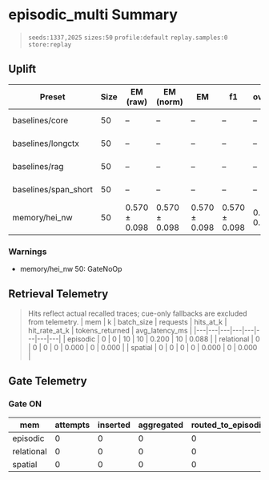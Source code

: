 # episodic_multi Summary

> `seeds:1337,2025` `sizes:50` `profile:default` `replay.samples:0` `store:replay`

## Uplift
| Preset | Size | EM (raw) | EM (norm) | EM | f1 | overlong | format_violation | generated_tokens | input_tokens | latency_ms_mean | refusal_rate | rss_mb | store_size | time_ms_per_100 | total_tokens | ⚠️ |
|---|---|---|---|---|---|---|---|---|---|---|---|---|---|---|---|---|
| baselines/core | 50 | – | – | – | – | – | – | 164.000 ± 31.360 | 6100.000 ± 0.000 | 115.996 ± 14.421 | – | 2697.971 ± 0.057 | 0.000 ± 0.000 | 92.598 ± 11.046 | 6264.000 ± 31.360 |  |
| baselines/longctx | 50 | – | – | – | – | – | – | 122.500 ± 14.700 | 6250.000 ± 0.000 | 98.623 ± 4.328 | – | 2708.258 ± 0.191 | 0.000 ± 0.000 | 77.404 ± 3.214 | 6372.500 ± 14.700 |  |
| baselines/rag | 50 | – | – | – | – | – | – | 163.500 ± 22.540 | 6100.000 ± 0.000 | 118.044 ± 9.444 | – | 2707.387 ± 1.164 | 0.000 ± 0.000 | 94.249 ± 7.199 | 6263.500 ± 22.540 |  |
| baselines/span_short | 50 | – | – | – | – | – | – | 171.000 ± 25.480 | 6100.000 ± 0.000 | 121.004 ± 9.868 | – | 2699.914 ± 2.618 | 0.000 ± 0.000 | 96.496 ± 7.474 | 6271.000 ± 25.480 |  |
| memory/hei_nw | 50 | 0.570 ± 0.098 | 0.570 ± 0.098 | 0.570 ± 0.098 | 0.570 ± 0.098 | 0.400 ± 0.078 | 0.400 ± 0.078 | 160.000 ± 11.760 | 6100.000 ± 0.000 | 131.306 ± 5.168 | 0.000 ± 0.000 | 1745.766 ± 102.532 | 53.000 ± 0.000 | 104.900 ± 3.931 | 6260.000 ± 11.760 | ⚠️ GateNoOp |

### Warnings
- memory/hei_nw 50: GateNoOp

## Retrieval Telemetry
> Hits reflect actual recalled traces; cue-only fallbacks are excluded from telemetry.
| mem | k | batch_size | requests | hits_at_k | hit_rate_at_k | tokens_returned | avg_latency_ms |
|---|---|---|---|---|---|---|---|
| episodic | 0 | 0 | 10 | 10 | 0.200 | 10 | 0.088 |
| relational | 0 | 0 | 0 | 0 | 0.000 | 0 | 0.000 |
| spatial | 0 | 0 | 0 | 0 | 0.000 | 0 | 0.000 |

## Gate Telemetry
### Gate ON
| mem | attempts | inserted | aggregated | routed_to_episodic | blocked_new_edges |
|---|---|---|---|---|---|
| episodic | 0 | 0 | 0 | 0 | 0 |
| relational | 0 | 0 | 0 | 0 | 0 |
| spatial | 0 | 0 | 0 | 0 | 0 |
